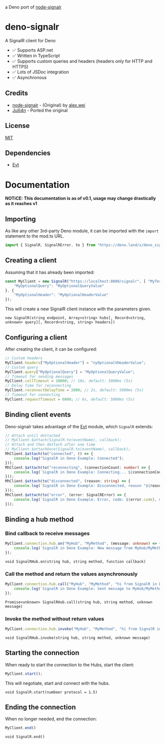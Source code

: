 a Deno port of [node-signalr](https://github.com/alex8088/node-signalr)
# deno-signalr
 A SignalR client for Deno
* ✅ Supports ASP.net
* ✅ Written in TypeScript
* ✅ Supports custom queries and headers (headers only for HTTP and HTTPS)
* ✅ Lots of JSDoc integration
* ✅ Asynchronous


## Credits
 * [node-signalr](https://github.com/alex8088/node-signalr) - (Original) by [alex.wei](https://github.com/alex8088)
 * [Julli4n](https://github.com/Julli4n?tab=repositories) - Ported the original


## License
[MIT](./LICENSE)


## Dependencies
* [Evt](https://deno.land/x/evt)


# Documentation
**NOTiCE: This documentation is as of v0.1, usage may change drastically as it reaches v1**


## Importing
As like any other 3rd-party Deno module, it can be imported with the `import` statement to the mod.ts URL.
```typescript
import { SignalR, SignalRError, to } from "https://deno.land/x/deno_signalr/mod.ts";
```


## Creating a client
Assuming that it has already been imported:
```typescript
const MyClient = new SignalR("https://localhost:8080/signalr", [ "MyTestHub" ], { 
    "MyOptionalQuery": "MyOptionalQueryValue"
}, {
    "MyOptionalHeader": "MyOptionalHeaderValue"
});
```
This will create a new SignalR client instance with the parameters given.

`
new SignalR(string endpoint, Array<string> hubs[, Record<string, unknown> query][, Record<string, string> headers])
`


## Configuring a client
After creating the client, it can be configured:
```typescript
// Custom headers
MyClient.headers["MyOptionalHeader"] = "nyOptionalVHeaderValue";
// Custom query
MyClient.query["MyOptionalQuery"] = "MyOptionalQueryValue";
// Timeout for sending messages
MyClient.callTimeout = 10000; // 10s, default: 5000ms (5s)
// Delay time for reconnecting
MyClient.reconnectDelayTime = 2000; // 2s, default: 5000ms (5s)
// Timeout for connecting
MyClient.requestTimeout = 6000; // 6s, default: 5000ms (5s)
```


## Binding client events
Deno-signalr takes advantage of the [Evt](https://deno.land/x/evt) module, which `SignalR` extends:
```typescript
// Attach until dettached
// MyClient.$attach(SignalR.to(eventName), callback);
// Attach and then dettach after one time
// MyClient.$attachOnce(SignalR.to(eventName), callback);
MhClient.$attach(to("connected", () => {
    console.log("SignalR in Deno Example: Connected");
}));
MhClient.$attach(to("reconnecting", (connectionCount: number) => {
    console.log(`SignalR in Deno Example: Connecting... ${connectionCount} tries`);
}));
MhClient.$attach(to("disconnected", (reason: string) => {
    console.log(`SignalR in Deno Example: Disconnected, reason "${reason}"`);
}));
MhClient.$attach(to("error", (error: SignalRError) => {
    console.log(`SignalR in Deno Example: Error, code: ${error.code}, message: ${typeof(error.message) === "string" ? error.message : "none"}`);
}));
```


## Binding a hub method

### Bind callback to receive messages
```typescript
MyClient.connection.hub.on("MyHub", "MyMethod", (message: unknown) => {
    console.log(`SignalR in Deno Example: New message from MyHub/MyMethod: ${message.toString()}`);
});
```

`
void SignalRHub.on(string hub, string method, function callback)
`


### Call the method and return the values asynchronously
```typescript
MyClient.connection.hub.call("MyHub", "MyMethod", "hi from SignalR in Deno!").then((result: boolean) => {
    console.log(`SignalR in Deno Example: Sent message to MyHub/MyMethod success: ${result.toString()}`);
});
```

`
Promise<unknown> SignalRHub.call(string hub, string method, unknown message)
`


### Invoke the method without return values
```typescript
MyClient.connection.hub.invoke("MyHub", "MyMethod", "hi from SignalR in Deno!");
```

`
void SignalRHub.invoke(string hub, string method, unknown message)
`


## Starting the connection
When ready to start the connection to the Hubs, start the client:
```typescript
MyClient.start();
```
This will negotiate, start and connect with the hubs.

`
void SignalR.start(numbeer protocol = 1.5)
`


## Ending the connection
When no longer needed, end the connection:
```typescript
MyClient.end()
```

`
void SignalR.end()
`